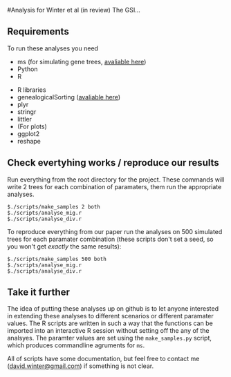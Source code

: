 #Analysis for Winter et al (in review) The GSI...

## Requirements

To run these analyses you need

- ms (for simulating gene trees, [avaliable here](http://home.uchicago.edu/rhudson1/source/mksamples.html))
- Python
- R
* R libraries 
* genealogicalSorting ([avaliable here](http://www.genealogicalsorting.org/))
* plyr
* stringr
* littler
* (For plots)
* ggplot2
* reshape


## Check evertyhing works / reproduce our results

Run everything from the root directory for the project. These commands will write 2 trees for each combination of paramaters, them run the appropriate analyses. 

```shell
$./scripts/make_samples 2 both
$./scripts/analyse_mig.r
$./scripts/analyse_div.r
```
To reproduce everything from our paper run the analyses on 500 simulated trees for each paramater combination (these scripts don't set a seed, so you won't get
_exactly_ the same results):

```
$./scripts/make_samples 500 both
$./scripts/analyse_mig.r
$./scripts/analyse_div.r
```

## Take it further 

The idea of putting these analyses up on github is to let anyone interested in extending these analyses to different scenarios or different paramater values. The R scripts are written in such a way that the functions can be imported into an interactive R session without setting off the any of the analsyes. The paramter values are set using the ```make_samples.py``` script, which produces commandline agruments for ```ms```. 

All of scripts have some documentation, but feel free to contact me (david.winter@gmail.com) if something is not clear. 


